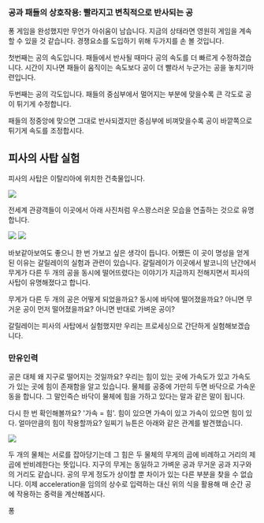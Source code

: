 
### 공과 패들의 상호작용: 빨라지고 변칙적으로 반사되는 공 ###
퐁 게임을 완성했지만 무언가 아쉬움이 남습니다. 지금의 상태라면 영원히 게임을 계속할 수 있을 것 같습니다. 경쟁요소를 도입하기 위해 두가지를 손 볼 것입니다. 

첫번째는 공의 속도입니다. 패들에서 반사될 때마다 공의 속도를 더 빠르게 수정하겠습니다. 시간이 지나면 패들이 움직이는 속도보다 공이 더 빨라서 누군가는 공을 놓치기마련입니다.

두번째는 공의 각도입니다. 패들의 중심부에서 멀어지는 부분에 맞을수록  큰 각도로 공이 튀기게 수정합니다.

패들의 정중앙에 맞으면 그대로 반사되겠지만 중심부에 비껴맞을수록 공이 바깥쪽으로 튀기게 속도를 조정합시다.


 
## 피사의 사탑 실험 ##
피사의 사탑은 이탈리아에 위치한 건축물입니다.
 
![](http://i.imgur.com/lH3JpRB.jpg)

전세계 관광객들이 이곳에서 아래 사진처럼 우스꽝스러운 모습을 연출하는 것으로 유명합니다.

![](http://i.imgur.com/0tWtqPH.jpg)
![](http://i.imgur.com/2Vw2oNf.jpg)

바보같아보여도 좋으니 한 번 가보고 싶은 생각이 듭니다. 어쨌든 이 곳이 명성을 얻게 된 이유는 갈릴레이의 실험과 관련이 있습니다. 갈릴레이가 이곳에서 발코니의 난간에서 무게가 다른 두 개의 공을 동시에 떨어뜨렸다는 이야기가 지금까지 전해지면서 피사의 사탑이 유명해졌다고 합니다.

무게가 다른 두 개의 공은 어떻게 되었을까요? 동시에 바닥에 떨어졌을까요? 아니면 무거운 공이 먼저 떨어졌을까요? 아니면 반대로 가벼운 공이?

갈릴레이는 피사의 사탑에서 실험했지만 우리는 프로세싱으로 간단하게 실험해보겠습니다.

### 만유인력 ###
공은 대체 왜 지구로 떨어지는 것일까요? 우리는 힘이 있는 곳에 가속도가 있고 가속도가 있는 곳에 힘이 존재함을 알고 있습니다. 물체를 공중에 가만히 두면 바닥으로 가속운동을 합니다. 그 말인즉슨 바닥이 물체에 힘을 가하고 있다는 말과 같은 말이 됩니다.

다시 한 번 확인해볼까요? '가속 = 힘'. 힘이 있으면 가속이 있고 가속이 있으면 힘이 있다. 얼마만큼의 힘이 작용할까요? 일찌기 뉴튼은 아래와 같은 관계를 발견했습니다.

![](http://i.imgur.com/8s1yAhu.jpg)

두 개의 물체는 서로를 잡아당기는데 그 힘은 두 물체의 무게의 곱에 비례하고 거리의 제곱에 반비례한다는 뜻입니다. 지구의 무게는 동일하고 가벼운 공과 무거운 공과 지구와의 거리도 같습니다. 공의 무게 정도가 상이할 뿐 차이가 있는 다른 부분을 찾을 수 없습니다. 이제 acceleration을 임의의 상수로 입력하는 대신 위의 식을 활용해 매 순간 공에 작용하는 중력을 계산해봅시다.













퐁